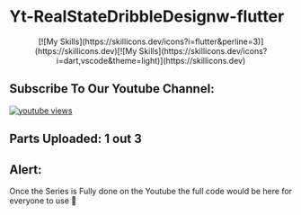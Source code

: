 # Yt-RealStateDribbleDesignw-flutter

<div align="center">
[![My Skills](https://skillicons.dev/icons?i=flutter&perline=3)](https://skillicons.dev)[![My Skills](https://skillicons.dev/icons?i=dart,vscode&theme=light)](https://skillicons.dev)
</div>

## Subscribe To Our Youtube Channel:
<a href="https://www.youtube.com/channel/UC4ApVhMrdGexO2KOWxZDOTw">
 <img alt="youtube views" src="https://custom-icon-badges.demolab.com/badge/Youtube-red.svg?logo=youtube&logoSource=feather&logoColor=white]"/>
</a>

## Parts Uploaded: 1 out 3

## Alert:
Once the Series is Fully done on the Youtube the full code would be here for everyone to use 💖

